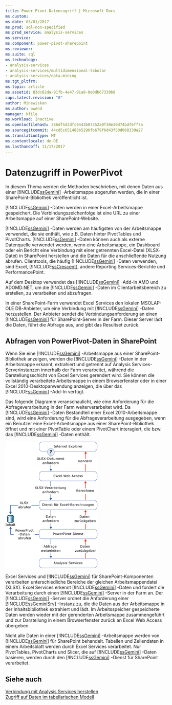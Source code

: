 ```yaml
---
title: Power Pivot-Datenzugriff | Microsoft Docs
ms.custom: 
ms.date: 03/01/2017
ms.prod: sql-non-specified
ms.prod_service: analysis-services
ms.service: 
ms.component: power-pivot-sharepoint
ms.reviewer: 
ms.suite: sql
ms.technology:
- analysis-services
- analysis-services/multidimensional-tabular
- analysis-services/data-mining
ms.tgt_pltfrm: 
ms.topic: article
ms.assetid: 83dc82da-91fb-4e47-91a8-0e0db67339b8
caps.latest.revision: "8"
author: Minewiskan
ms.author: owend
manager: kfile
ms.workload: Inactive
ms.openlocfilehash: 386df5d2dfc9443b07352a0f30e30d74bdf6ff7a
ms.sourcegitcommit: 44cd5c651488b5296fb679f6d43f50d068339a27
ms.translationtype: MT
ms.contentlocale: de-DE
ms.lasthandoff: 11/17/2017
---
```

# <a name="power-pivot-data-access"></a>Datenzugriff in PowerPivot
  In diesem Thema werden die Methoden beschrieben, mit denen Daten aus einer [!INCLUDE[ssGemini](../../includes/ssgemini-md.md)] -Arbeitsmappe abgerufen werden, die in einer SharePoint-Bibliothek veröffentlicht ist.  
  
 [!INCLUDE[ssGemini](../../includes/ssgemini-md.md)] -Daten werden in einer Excel-Arbeitsmappe gespeichert. Die Verbindungszeichenfolge ist eine URL zu einer Arbeitsmappe auf einer SharePoint-Website.  
  
 [!INCLUDE[ssGemini](../../includes/ssgemini-md.md)] -Daten werden am häufigsten von der Arbeitsmappe verwendet, die sie enthält, wie z.B. Daten hinter PivotTables und PivotCharts. [!INCLUDE[ssGemini](../../includes/ssgemini-md.md)] -Daten können auch als externe Datenquelle verwendet werden, wenn eine Arbeitsmappe, ein Dashboard oder ein Bericht eine Verbindung mit einer getrennten Excel-Datei (XLSX-Datei) in SharePoint herstellen und die Daten für die anschließende Nutzung abrufen. Clienttools, die häufig [!INCLUDE[ssGemini](../../includes/ssgemini-md.md)] -Daten verwenden, sind Excel, [!INCLUDE[ssCrescent](../../includes/sscrescent-md.md)], andere Reporting Services-Berichte und PerformancePoint.  
  
 Auf dem Desktop verwendet das [!INCLUDE[ssGemini](../../includes/ssgemini-md.md)] -Add-In AMO und ADOMD.NET, um die [!INCLUDE[ssGemini](../../includes/ssgemini-md.md)] -Daten im Clientarbeitsbereich zu erstellen, zu verarbeiten und abzufragen.  
  
 In einer SharePoint-Farm verwendet Excel Services den lokalen MSOLAP-OLE DB-Anbieter, um eine Verbindung mit [!INCLUDE[ssGemini](../../includes/ssgemini-md.md)] -Daten herzustellen. Der Anbieter sendet die Verbindungsanforderung an einen [!INCLUDE[ssGemini](../../includes/ssgemini-md.md)] für SharePoint-Server in der Farm. Dieser Server lädt die Daten, führt die Abfrage aus, und gibt das Resultset zurück.  
  
##  <a name="queryproc"></a> Abfragen von PowerPivot-Daten in SharePoint  
 Wenn Sie eine [!INCLUDE[ssGemini](../../includes/ssgemini-md.md)] -Arbeitsmappe aus einer SharePoint-Bibliothek anzeigen, werden die [!INCLUDE[ssGemini](../../includes/ssgemini-md.md)] -Daten in der Arbeitsmappe erkannt, extrahiert und getrennt auf Analysis Services-Serverinstanzen innerhalb der Farm verarbeitet, während die Darstellungsschicht von Excel Services gerendert wird. Sie können die vollständig verarbeitete Arbeitsmappe in einem Browserfenster oder in einer Excel 2010-Desktopanwendung anzeigen, die über das [!INCLUDE[ssGemini](../../includes/ssgemini-md.md)] -Add-In verfügt.  
  
 Das folgende Diagramm veranschaulicht, wie eine Anforderung für die Abfrageverarbeitung in der Farm weiterverarbeitet wird. Da [!INCLUDE[ssGemini](../../includes/ssgemini-md.md)] -Daten Bestandteil einer Excel 2010-Arbeitsmappe sind, wird eine Anforderung für die Abfrageverarbeitung ausgegeben, wenn ein Benutzer eine Excel-Arbeitsmappe aus einer SharePoint-Bibliothek öffnet und mit einer PivotTable oder einem PivotChart interagiert, die bzw. das [!INCLUDE[ssGemini](../../includes/ssgemini-md.md)] -Daten enthält.  
  
 ![GMNI_DataProcReq](../../analysis-services/power-pivot-sharepoint/media/gmni-dataprocreq.gif "GMNI_DataProcReq")  
  
 Excel Services und [!INCLUDE[ssGemini](../../includes/ssgemini-md.md)] für SharePoint-Komponenten verarbeiten unterschiedliche Bereiche der gleichen Arbeitsmappendatei (XLSX). Excel Services erkennt [!INCLUDE[ssGemini](../../includes/ssgemini-md.md)] -Daten und fordert die Verarbeitung durch einen [!INCLUDE[ssGemini](../../includes/ssgemini-md.md)] -Server in der Farm an. Der [!INCLUDE[ssGemini](../../includes/ssgemini-md.md)] -Server ordnet die Anforderung einer [!INCLUDE[ssGeminiSrv](../../includes/ssgeminisrv-md.md)] -Instanz zu, die die Daten aus der Arbeitsmappe in der Inhaltsbibliothek extrahiert und lädt. Im Arbeitsspeicher gespeicherte Daten werden wieder mit der gerenderten Arbeitsmappe zusammengeführt und zur Darstellung in einem Browserfenster zurück an Excel Web Access übergeben.  
  
 Nicht alle Daten in einer [!INCLUDE[ssGemini](../../includes/ssgemini-md.md)] -Arbeitsmappe werden von [!INCLUDE[ssGemini](../../includes/ssgemini-md.md)] für SharePoint behandelt. Tabellen und Zellendaten in einem Arbeitsblatt werden durch Excel Services verarbeitet. Nur PivotTables, PivotCharts und Slicer, die auf [!INCLUDE[ssGemini](../../includes/ssgemini-md.md)] -Daten basieren, werden durch den [!INCLUDE[ssGemini](../../includes/ssgemini-md.md)] -Dienst für SharePoint verarbeitet.  
  
## <a name="see-also"></a>Siehe auch  
 [Verbindung mit Analysis Services herstellen](../../analysis-services/instances/connect-to-analysis-services.md)   
 [Zugriff auf Daten im tabellarischen Modell](../../analysis-services/tabular-models/tabular-model-data-access.md)  
  
  
